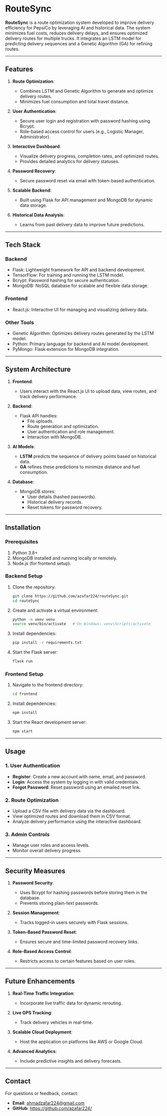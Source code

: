 # RouteSync

**RouteSync** is a route optimization system developed to improve delivery efficiency for PepsiCo by leveraging AI and historical data. The system minimizes fuel costs, reduces delivery delays, and ensures optimized delivery routes for multiple trucks. It integrates an LSTM model for predicting delivery sequences and a Genetic Algorithm (GA) for refining routes.

---

## **Features**

1. **Route Optimization**:
   - Combines LSTM and Genetic Algorithm to generate and optimize delivery routes.
   - Minimizes fuel consumption and total travel distance.

2. **User Authentication**:
   - Secure user login and registration with password hashing using Bcrypt.
   - Role-based access control for users (e.g., Logistic Manager, Administrator).

3. **Interactive Dashboard**:
   - Visualize delivery progress, completion rates, and optimized routes.
   - Provides detailed analytics for delivery statuses.

4. **Password Recovery**:
   - Secure password reset via email with token-based authentication.

5. **Scalable Backend**:
   - Built using Flask for API management and MongoDB for dynamic data storage.

6. **Historical Data Analysis**:
   - Learns from past delivery data to improve future predictions.

---

## **Tech Stack**

### **Backend**
- Flask: Lightweight framework for API and backend development.
- TensorFlow: For training and running the LSTM model.
- Bcrypt: Password hashing for secure authentication.
- MongoDB: NoSQL database for scalable and flexible data storage.

### **Frontend**
- React.js: Interactive UI for managing and visualizing delivery data.

### **Other Tools**
- Genetic Algorithm: Optimizes delivery routes generated by the LSTM model.
- Python: Primary language for backend and AI model development.
- PyMongo: Flask extension for MongoDB integration.

---

## **System Architecture**

1. **Frontend**:
   - Users interact with the React.js UI to upload data, view routes, and track delivery performance.

2. **Backend**:
   - Flask API handles:
     - File uploads.
     - Route generation and optimization.
     - User authentication and role management.
     - Interaction with MongoDB.

3. **AI Models**:
   - **LSTM** predicts the sequence of delivery points based on historical data.
   - **GA** refines these predictions to minimize distance and fuel consumption.

4. **Database**:
   - MongoDB stores:
     - User details (hashed passwords).
     - Historical delivery records.
     - Reset tokens for password recovery.

---

## **Installation**

### **Prerequisites**
1. Python 3.8+
2. MongoDB installed and running locally or remotely.
3. Node.js (for frontend setup).

### **Backend Setup**
1. Clone the repository:
   ```bash
   git clone https://github.com/azafar224/routeSync.git
   cd routeSync
   ```

2. Create and activate a virtual environment:
   ```bash
   python -m venv venv
   source venv/bin/activate   # On Windows: venv\Scripts\activate
   ```

3. Install dependencies:
   ```bash
   pip install -r requirements.txt
   ```

4. Start the Flask server:
   ```bash
   flask run
   ```

### **Frontend Setup**
1. Navigate to the frontend directory:
   ```bash
   cd frontend
   ```

2. Install dependencies:
   ```bash
   npm install
   ```

3. Start the React development server:
   ```bash
   npm start
   ```

---

## **Usage**

### **1. User Authentication**
- **Register**: Create a new account with name, email, and password.
- **Login**: Access the system by logging in with valid credentials.
- **Forgot Password**: Reset password using an emailed reset link.

### **2. Route Optimization**
- Upload a CSV file with delivery data via the dashboard.
- View optimized routes and download them in CSV format.
- Analyze delivery performance using the interactive dashboard.

### **3. Admin Controls**
- Manage user roles and access levels.
- Monitor overall delivery progress.

---

## **Security Measures**

1. **Password Security**:
   - Uses Bcrypt for hashing passwords before storing them in the database.
   - Prevents storing plain-text passwords.

2. **Session Management**:
   - Tracks logged-in users securely with Flask sessions.

3. **Token-Based Password Reset**:
   - Ensures secure and time-limited password recovery links.

4. **Role-Based Access Control**:
   - Restricts access to certain features based on user roles.

---

## **Future Enhancements**

1. **Real-Time Traffic Integration**:
   - Incorporate live traffic data for dynamic rerouting.

2. **Live GPS Tracking**:
   - Track delivery vehicles in real-time.

3. **Scalable Cloud Deployment**:
   - Host the application on platforms like AWS or Google Cloud.

4. **Advanced Analytics**:
   - Include predictive insights and delivery forecasts.

---

## **Contact**
For questions or feedback, contact:
- **Email**: ahmadzafar224@gmail.com
- **GitHub**: https://github.com/azafar224/

